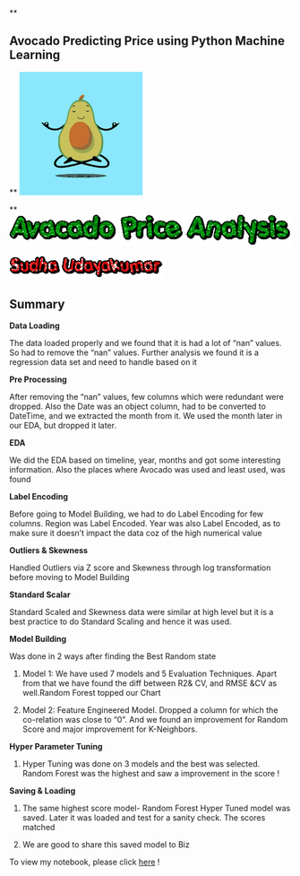 
**

## Avocado Predicting Price using Python Machine Learning

**
![enter image description here](https://github.com/SudhaUdayakumar/Machine-Learning-Projects/blob/main/Avacado/avacado2.gif?raw=true)

**
![enter image description here](https://github.com/SudhaUdayakumar/Machine-Learning-Projects/blob/main/Avacado/Avacado%203.gif?raw=true)

![enter image description here](https://github.com/SudhaUdayakumar/Machine-Learning-Projects/blob/main/Avacado/name.gif?raw=true)

##  Summary

**Data Loading**

The data loaded properly and we found that it is had a lot of “nan” values. So had to remove the “nan” values. Further analysis we found it is a regression data set and need to handle based on it

**Pre Processing**

After removing the “nan” values, few columns which were redundant were dropped. Also the Date was an object column, had to be converted to DateTime, and we extracted the month from it. We used the month later in our EDA, but dropped it later.

**EDA**

We did the EDA based on timeline, year, months and got some interesting information. Also the places where Avocado was used and least used, was found

**Label Encoding**

Before going to Model Building, we had to do Label Encoding for few columns. Region was Label Encoded. Year was also Label Encoded, as to make sure it doesn’t impact the data coz of the high numerical value

**Outliers & Skewness**

Handled Outliers via Z score and Skewness through log transformation before moving to Model Building

**Standard Scalar**

Standard Scaled and Skewness data were similar at high level but it is a best practice to do Standard Scaling and hence it was used.

**Model Building**

Was done in 2 ways after finding the Best Random state

1.  Model 1: We have used 7 models and 5 Evaluation Techniques. Apart from that we have found the diff between R2& CV, and RMSE &CV as well.Random Forest topped our Chart

2.  Model 2: Feature Engineered Model. Dropped a column for which the co-relation was close to “0”. And we found an improvement for Random Score and major improvement for K-Neighbors.

**Hyper Parameter Tuning**

1.  Hyper Tuning was done on 3 models and the best was selected. Random Forest was the highest and saw a improvement in the score !

**Saving & Loading**

1.  The same highest score model- Random Forest Hyper Tuned model was saved. Later it was loaded and test for a sanity check. The scores matched

2.  We are good to share this saved model to Biz

To view my notebook, please click [here](https://github.com/SudhaUdayakumar/Machine-Learning-Projects/blob/main/Avacado/Avacado%20Project.ipynb) !
